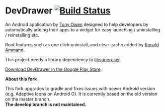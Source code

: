 # DevDrawer [![Build Status](https://travis-ci.org/hameno/DevDrawer.svg?branch=master)](https://travis-ci.org/hameno/DevDrawer)

An Android application by [Tony Owen](https://plus.google.com/111365666249481367719) designed to help developers by automatically adding their apps to a widget for easy launching / uninstalling / reinstalling etc.

Root features such as one click uninstall, and clear cache added by [Ronald Ammann](https://plus.google.com/115926327659831685384/posts).

This project needs a library dependency to [libsuperuser](https://github.com/Chainfire/libsuperuser).

[Download DevDrawer in the Google Play Store](https://play.google.com/store/apps/details?id=com.owentech.DevDrawer).

**About this fork**
 
This fork upgrades to gradle and fixes issues with newer Android version (e.g. Adaptive Icons on Android O). It is currently based on the old version on the master branch.   
**The develop branch is not maintained.**
